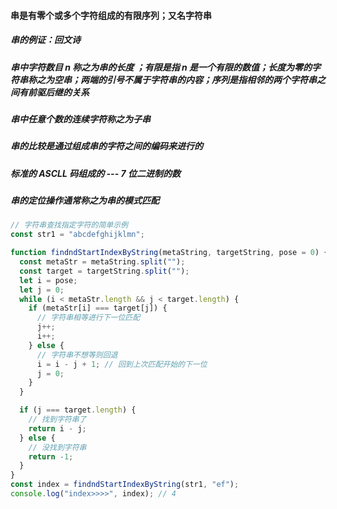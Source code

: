 #### 串是有零个或多个字符组成的有限序列；又名字符串

##### 串的例证：回文诗

##### 串中字符数目 n 称之为串的长度 ；有限是指 n 是一个有限的数值；长度为零的字符串称之为空串；两端的引号不属于字符串的内容；序列是指相邻的两个字符串之间有前驱后继的关系

##### 串中任意个数的连续字符称之为子串

##### 串的比较是通过组成串的字符之间的编码来进行的

##### 标准的 ASCLL 码组成的 --- 7 位二进制的数

##### 串的定位操作通常称之为串的模式匹配

```js
// 字符串查找指定字符的简单示例
const str1 = "abcdefghijklmn";

function findndStartIndexByString(metaString, targetString, pose = 0) {
  const metaStr = metaString.split("");
  const target = targetString.split("");
  let i = pose;
  let j = 0;
  while (i < metaStr.length && j < target.length) {
    if (metaStr[i] === target[j]) {
      // 字符串相等进行下一位匹配
      j++;
      i++;
    } else {
      // 字符串不想等则回退
      i = i - j + 1; // 回到上次匹配开始的下一位
      j = 0;
    }
  }

  if (j === target.length) {
    // 找到字符串了
    return i - j;
  } else {
    // 没找到字符串
    return -1;
  }
}
const index = findndStartIndexByString(str1, "ef");
console.log("index>>>>", index); // 4
```
